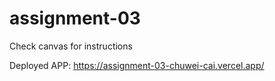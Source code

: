 # assignment-03
Check canvas for instructions

Deployed APP: https://assignment-03-chuwei-cai.vercel.app/
